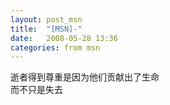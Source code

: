 ```yaml
---
layout: post_msn
title:  "[MSN]-"
date:   2008-05-28 13:36
categories: from msn
---
```

逝者得到尊重是因为他们贡献出了生命  
而不只是失去  